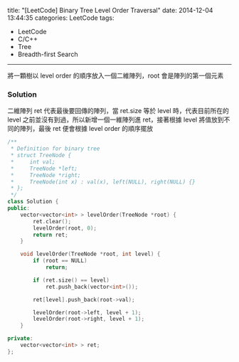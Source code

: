title: "[LeetCode] Binary Tree Level Order Traversal"
date: 2014-12-04 13:44:35
categories: LeetCode
tags:
- LeetCode
- C/C++
- Tree
- Breadth-first Search
---
將一顆樹以 level order 的順序放入一個二維陣列，root 會是陣列的第一個元素

<!-- more -->

### Solution

二維陣列 ret 代表最後要回傳的陣列，當 ret.size 等於 level 時，代表目前所在的 level 之前並沒有到過，所以新增一個一維陣列進 ret，接著根據 level 將值放到不同的陣列，最後 ret 便會根據 level order 的順序擺放

``` c++
/**
 * Definition for binary tree
 * struct TreeNode {
 *     int val;
 *     TreeNode *left;
 *     TreeNode *right;
 *     TreeNode(int x) : val(x), left(NULL), right(NULL) {}
 * };
 */
class Solution {
public:
    vector<vector<int> > levelOrder(TreeNode *root) {
        ret.clear();
        levelOrder(root, 0);
        return ret;
    }

    void levelOrder(TreeNode *root, int level) {
        if (root == NULL)
            return;

        if (ret.size() == level)
            ret.push_back(vector<int>());

        ret[level].push_back(root->val);

        levelOrder(root->left, level + 1);
        levelOrder(root->right, level + 1);
    }

private:
    vector<vector<int> > ret;
};
```
